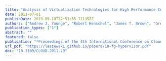 ```yaml
---
title: "Analysis of Virtualization Technologies for High Performance Computing Environments"
date: 2011-07-01
publishDate: 2019-09-10T22:51:35.711352Z
authors: ["Andrew J. Younge", "Robert Henschel", "James T. Brown", "Gregor von Laszewski", "Judy Qiu", "Geoffrey C. Fox"]
publication_types: ["1"]
abstract: ""
featured: false
publication: "*Proceedings of the 4th International Conference on Cloud Computing (CLOUD 2011)*"
url_pdf: "https://laszewski.github.io/papers/10-fg-hypervisor.pdf"
doi: "10.1109/CLOUD.2011.29"
---
```


